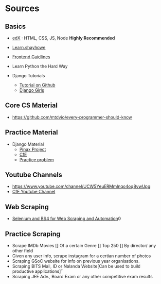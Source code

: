 # Sources
## Basics
- [edX](https://courses.edx.org/courses/course-v1:PennX+SD4x+2T2017/course/) : HTML, CSS, JS, Node **Highly Recommended**
- [Learn.shayhowe](learn.shayhowe.com/html-css/)
- [Frontend Guidlines](https://github.com/bendc/frontend-guidelines)
- Learn Python the Hard Way
 
- Django Tutorials
  - [Tutorial on Github](https://github.com/wsvincent/awesome-django)
  - [Django Girls](https://tutorial.djangogirls.org/en/)
## Core CS Material
- https://github.com/mtdvio/every-programmer-should-know

## Practice Material 
- Django Material
  - [Pinax Project](https://github.com/pinax)
  - [CfE](https://github.com/codingforentrepreneurs/REST-API)
  - [Practice problem](https://github.com/burke-software/django-mass-edit)
## Youtube Channels
- https://www.youtube.com/channel/UCW5YeuERMmlnqo4oq8vwUpg
- [CfE Youtube Channel](https://www.youtube.com/watch?v=549gvYqVRsk)
## Web Scraping
- [Selenium and BS4 for Web Scraping and Automation](https://www.youtube.com/watch?v=8sm4sWYXvNc&list=PL5tcWHG-UPH1fnJw-BvBiiiPUPm1LUKsm&index=6&t=0s)0
## Practice Scraping
- Scrape IMDb Movies
  [] Of a certain Genre
  [] Top 250
  [] By director/ any other field
- Given any user info, scrape instagram for a certian number of photos
- Scraping GSoC website for info on previous year organisations.
- Scraping BITS Mail, ID or Nalanda Website[Can be used to build productive applications]``
- Scraping JEE Adv., Board Exam or any other competitive exam results
